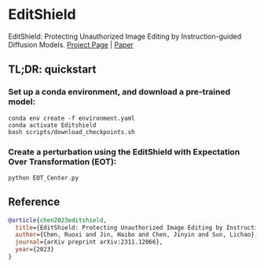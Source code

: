 # EditShield
EditShield: Protecting Unauthorized Image Editing by Instruction-guided Diffusion Models.
[Project Page](https://github.com/Allen-piexl/Editshield/) | [Paper](https://arxiv.org/pdf/2311.12066)

## TL;DR: quickstart 

### Set up a conda environment, and download a pre-trained model:
```
conda env create -f environment.yaml
conda activate Editshield
bash scripts/download_checkpoints.sh
```

### Create a perturbation using the EditShield with Expectation Over Transformation (EOT):
```
python EOT_Center.py
```


## Reference

```bibtex
@article{chen2023editshield,
  title={EditShield: Protecting Unauthorized Image Editing by Instruction-guided Diffusion Models},
  author={Chen, Ruoxi and Jin, Haibo and Chen, Jinyin and Sun, Lichao},
  journal={arXiv preprint arXiv:2311.12066},
  year={2023}
}
